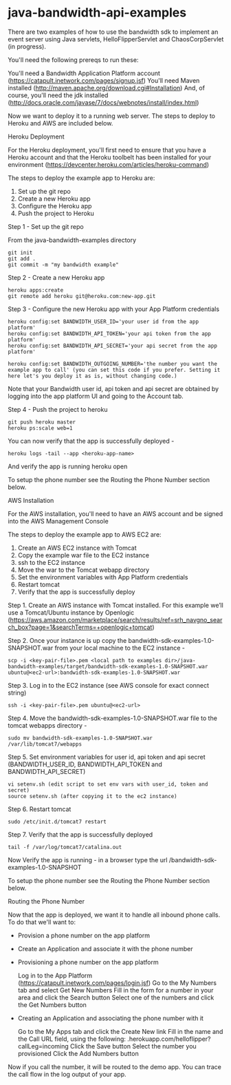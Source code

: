 java-bandwidth-api-examples
===========================

There are two examples of how to use the bandwidth sdk to implement an event server using Java servlets, HelloFlipperServlet and ChaosCorpServlet (in progress).

You'll need the following prereqs to run these:

You'll need a Bandwidth Application Platform account (https://catapult.inetwork.com/pages/signup.jsf)
You'll need Maven installed (http://maven.apache.org/download.cgi#Installation)
And, of course, you'll need the jdk installed (http://docs.oracle.com/javase/7/docs/webnotes/install/index.html)

Now we want to deploy it to a running web server. The steps to deploy to Heroku and AWS are included below.

Heroku Deployment

For the Heroku deployment, you'll first need to ensure that you have a Heroku account and that the Heroku toolbelt has been installed for your environment (https://devcenter.heroku.com/articles/heroku-command)

The steps to deploy the example app to Heroku are:

1. Set up the git repo 
2. Create a new Heroku app 
3. Configure the Heroku app
4. Push the project to Heroku 

Step 1 - Set up the git repo

From the java-bandwidth-examples directory
	
	git init
	git add .
	git commit -m "my bandwidth example"

Step 2 - Create a new Heroku app
	
	heroku apps:create
	git remote add heroku git@heroku.com:new-app.git

Step 3 - Configure the new Heroku app with your App Platform credentials

	heroku config:set BANDWIDTH_USER_ID='your user id from the app platform'
	heroku config:set BANDWIDTH_API_TOKEN='your api token from the app platform'
	heroku config:set BANDWIDTH_API_SECRET='your api secret from the app platform'

	heroku config:set BANDWIDTH_OUTGOING_NUMBER='the number you want the example app to call' (you can set this code if you prefer. Setting it here let's you deploy it as is, without changing code.)

Note that your Bandwidth user id, api token and api secret are obtained by logging into the app platform UI and going to the Account tab.

Step 4 - Push the project to heroku

	git push heroku master
	heroku ps:scale web=1

You can now verify that the app is 	successfully deployed - 
	
	heroku logs -tail --app <heroku-app-name> 

And verify the app is running 
	heroku 	open

To setup the phone number see the Routing the Phone Number section below.


AWS Installation


For the AWS installation, you'll need to have an AWS account and be signed into the AWS Management Console

The steps to deploy the example app to AWS EC2 are:

1. Create an AWS EC2 instance with Tomcat
2. Copy the example war file to the EC2 instance
3. ssh to the EC2 instance
4. Move the war to the Tomcat webapp directory
5. Set the environment variables with App Platform credentials
6. Restart tomcat
7. Verify that the app is successfully deploy

Step 1. Create an AWS instance with Tomcat installed. For this example we’ll use a Tomcat/Ubuntu instance by Openlogic (https://aws.amazon.com/marketplace/search/results/ref=srh_navgno_search_box?page=1&searchTerms=+openlogic+tomcat) 

Step 2. Once your instance is up copy the bandwidth-sdk-examples-1.0-SNAPSHOT.war from your local machine to the EC2 instance - 
	
	scp -i <key-pair-file>.pem <local path to examples dir>/java-bandwidth-examples/target/bandwidth-sdk-examples-1.0-SNAPSHOT.war ubuntu@<ec2-url>:bandwidth-sdk-examples-1.0-SNAPSHOT.war

Step 3. Log in to the EC2 instance (see AWS console for exact connect string)
	
	ssh -i <key-pair-file>.pem ubuntu@<ec2-url> 

Step 4. Move the bandwidth-sdk-examples-1.0-SNAPSHOT.war file to the tomcat webapps directory - 
	
	sudo mv bandwidth-sdk-examples-1.0-SNAPSHOT.war /var/lib/tomcat7/webapps

Step 5. Set environment variables for user id, api token and api secret (BANDWIDTH_USER_ID, BANDWIDTH_API_TOKEN and BANDWIDTH_API_SECRET) 

	vi setenv.sh (edit script to set env vars with user_id, token and secret)
	source setenv.sh (after copying it to the ec2 instance)

Step 6. Restart tomcat

	sudo /etc/init.d/tomcat7 restart

Step 7. Verify that the app is successfully deployed 
	
	tail -f /var/log/tomcat7/catalina.out 

Now Verify the app is running - in a browser type the url <path to AWS ec2 instance>/bandwidth-sdk-examples-1.0-SNAPSHOT

To setup the phone number see the Routing the Phone Number section below.


Routing the Phone Number


Now that the app is deployed, we want it to handle all inbound phone calls. To do that we'll want to:

 - Provision a phone number on the app platform
 - Create an Application and associate it with the phone number

- Provisioning a phone number on the app platform

 	Log in to the App Platform (https://catapult.inetwork.com/pages/login.jsf)
 	Go to the My Numbers tab and select Get New Numbers
 	Fill in the form for a number in your area and click the Search button
 	Select one of the numbers and click the Get Numbers button

- Creating an Application and associating the phone number with it

	Go to the My Apps tab and click the Create New link
	Fill in the name and the Call URL field, using the following:
		<heroku-app-name>.herokuapp.com/helloflipper?callLeg=incoming
	Click the Save button
	Select the number you provisioned
	Click the Add Numbers button

Now if you call the number, it will be routed to the demo app. You can trace the call flow in the log output of your app. 



